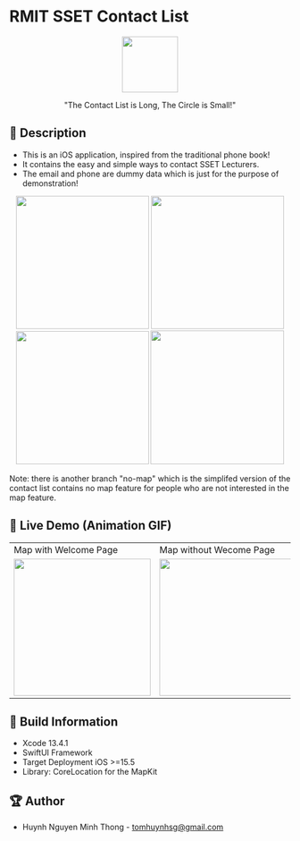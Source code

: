 # RMIT SSET Contact List


<p align="center">
  <img width="100" src="https://i.imgur.com/AxQds7t.png">
</p>

<p align="center">"The Contact List is Long, The Circle is Small!"</p>

## 📖 Description

- This is an iOS application, inspired from the traditional phone book!
- It contains the easy and simple ways to contact SSET Lecturers.
- The email and phone are dummy data which is just for the purpose of demonstration!

<p align="center">
  <img src="https://i.imgur.com/tyRPWoU.png" width="238" > 
  <img src="https://i.imgur.com/pKrM1Hq.png" width="238" > 
  <img src="https://i.imgur.com/fUnVWV4.png" width="238" > 
  <img src="https://i.imgur.com/2nkYjyf.png" width="239" >
</p>

Note: there is another branch "no-map" which is the simplifed version of the contact list contains no map feature for people who are not interested in the map feature.

## 🔮 Live Demo (Animation GIF)

<table>
  <tr>
     <td>Map with Welcome Page</td>
     <td>Map without Wecome Page</td>
     <td>No Map without Wecome Page</td>
  </tr>
  <tr>
    <td><img src="https://github.com/TomHuynhSG/SSETContactList/blob/main/screenshots/welcome-page.gif?raw=true" width="245"></td>
    <td><img src="https://github.com/TomHuynhSG/SSETContactList/blob/main/screenshots/full-version-demo.gif?raw=true" width="245"></td>
    <td><img src="https://github.com/TomHuynhSG/SSETContactList/blob/main/screenshots/no-map-demo.gif?raw=true" width="245"></td>
   </tr>

 </table>

## 🔧 Build Information
- Xcode 13.4.1
- SwiftUI Framework
- Target Deployment iOS >=15.5
- Library: CoreLocation for the MapKit

## 🏆 Author
- Huynh Nguyen Minh Thong - tomhuynhsg@gmail.com
